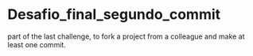 # Desafio_final_segundo_commit
part of the last challenge, to fork a project from a colleague and make at least one commit.
